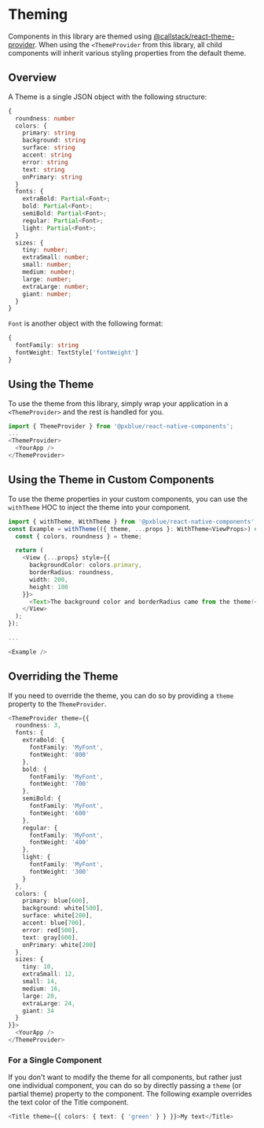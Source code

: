 # Theming
Components in this library are themed using [@callstack/react-theme-provider](https://github.com/callstack/react-theme-provider). When using the ```<ThemeProvider``` from this library, all child components will inherit various styling properties from the default theme.

## Overview
A Theme is a single JSON object with the following structure:

```typescript
{
  roundness: number
  colors: {
    primary: string
    background: string
    surface: string
    accent: string
    error: string
    text: string
    onPrimary: string
  }
  fonts: {
    extraBold: Partial<Font>;
    bold: Partial<Font>;
    semiBold: Partial<Font>;
    regular: Partial<Font>;
    light: Partial<Font>;
  }
  sizes: {
    tiny: number;
    extraSmall: number;
    small: number;
    medium: number;
    large: number;
    extraLarge: number;
    giant: number;
  }
}
```
`Font` is another object with the following format:

```typescript
{
  fontFamily: string
  fontWeight: TextStyle['fontWeight']
}
```

## Using the Theme
To use the theme from this library, simply wrap your application in a ```<ThemeProvider>``` and the rest is handled for you.

```typescript
import { ThemeProvider } from '@pxblue/react-native-components';
...
<ThemeProvider>
  <YourApp />
</ThemeProvider>
```

## Using the Theme in Custom Components
To use the theme properties in your custom components, you can use the ```withTheme``` HOC to inject the theme into your component.

```typescript
import { withTheme, WithTheme } from '@pxblue/react-native-components';
const Example = withTheme(({ theme, ...props }: WithTheme<ViewProps>) => {
  const { colors, roundness } = theme;

  return (
    <View {...props} style={{
      backgroundColor: colors.primary,
      borderRadius: roundness,
      width: 200,
      height: 100
    }}>
      <Text>The background color and borderRadius came from the theme!</Text>
    </View>
  );
});

...

<Example />
```

## Overriding the Theme
If you need to override the theme, you can do so by providing a ```theme``` property to the ```ThemeProvider```.

```typescript
<ThemeProvider theme={{
  roundness: 3,
  fonts: {
    extraBold: {
      fontFamily: 'MyFont',
      fontWeight: '800'
    },
    bold: {
      fontFamily: 'MyFont',
      fontWeight: '700'
    },
    semiBold: {
      fontFamily: 'MyFont',
      fontWeight: '600'
    },
    regular: {
      fontFamily: 'MyFont',
      fontWeight: '400'
    },
    light: {
      fontFamily: 'MyFont',
      fontWeight: '300'
    }
  },
  colors: {
    primary: blue[600],
    background: white[500],
    surface: white[200],
    accent: blue[700],
    error: red[500],
    text: gray[600],
    onPrimary: white[200]
  },
  sizes: {
    tiny: 10,
    extraSmall: 12,
    small: 14,
    medium: 16,
    large: 20,
    extraLarge: 24,
    giant: 34
  }
}}>
  <YourApp />
</ThemeProvider>
```

### For a Single Component
If you don't want to modify the theme for all components, but rather just one individual component, you can do so by directly passing a ```theme``` (or partial theme) property to the component. The following example overrides the text color of the Title component.

```typescript
<Title theme={{ colors: { text: { 'green' } } }}>My text</Title>
```
